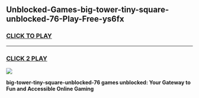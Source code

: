 
## Unblocked-Games-big-tower-tiny-square-unblocked-76-Play-Free-ys6fx
<h3>
<a href="https://premium76.site?title=big-tower-tiny-square-unblocked-76&ref=19M">CLICK TO PLAY</a></h3>
<hr>

<h3>
<a href="https://premium76.site?title=big-tower-tiny-square-unblocked-76&ref=19M">CLICK 2 PLAY</a>
  
</h3>

<a href="https://premium76.site?title=big-tower-tiny-square-unblocked-76&ref=19M"><img src="https://clearcache.store/games.png"></a>


**big-tower-tiny-square-unblocked-76 games unblocked: Your Gateway to Fun and Accessible Online Gaming**
